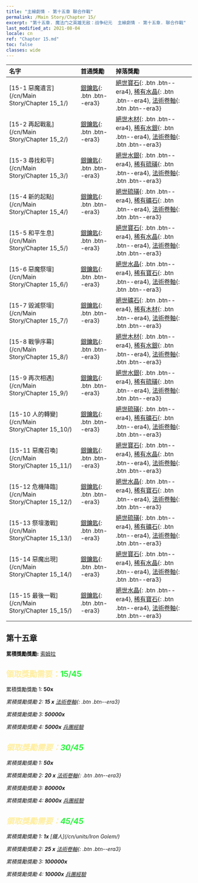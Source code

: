 ```yaml
---
title: "主線劇情 - 第十五章 聯合作戰"
permalink: /Main Story/Chapter 15/
excerpt: "第十五章. 魔法门之英雄无敌：战争纪元  主線劇情 - 第十五章. 聯合作戰"
last_modified_at: 2021-08-04
locale: cn
ref: "Chapter 15.md"
toc: false
classes: wide
---
```


  | 名字 |  首通獎勵 | 掉落獎勵 |
  |:------------|:------------|:------------| 
  | [15-1 惡魔遺言](/cn/Main Story/Chapter 15_1/) | [銀鑰匙](/cn/Items/con_693/){: .btn .btn--era3} | [絕世寶石](/cn/Items/mat_51/){: .btn .btn--era4}, [稀有水晶](/cn/Items/mat_45/){: .btn .btn--era4}, [法術卷軸](/cn/Items/con_694/){: .btn .btn--era3} |
  | [15-2 再起戰亂](/cn/Main Story/Chapter 15_2/) | [銀鑰匙](/cn/Items/con_693/){: .btn .btn--era3} | [絕世木材](/cn/Items/mat_48/){: .btn .btn--era4}, [稀有水銀](/cn/Items/mat_42/){: .btn .btn--era4}, [法術卷軸](/cn/Items/con_694/){: .btn .btn--era3} |
  | [15-3 尋找和平](/cn/Main Story/Chapter 15_3/) | [銀鑰匙](/cn/Items/con_693/){: .btn .btn--era3} | [絕世水銀](/cn/Items/mat_49/){: .btn .btn--era4}, [稀有硫磺](/cn/Items/mat_43/){: .btn .btn--era4}, [法術卷軸](/cn/Items/con_694/){: .btn .btn--era3} |
  | [15-4 新的起點](/cn/Main Story/Chapter 15_4/) | [銀鑰匙](/cn/Items/con_693/){: .btn .btn--era3} | [絕世硫磺](/cn/Items/mat_50/){: .btn .btn--era4}, [稀有礦石](/cn/Items/mat_40/){: .btn .btn--era4}, [法術卷軸](/cn/Items/con_694/){: .btn .btn--era3} |
  | [15-5 和平生息](/cn/Main Story/Chapter 15_5/) | [銀鑰匙](/cn/Items/con_693/){: .btn .btn--era3} | [絕世寶石](/cn/Items/mat_51/){: .btn .btn--era4}, [稀有水晶](/cn/Items/mat_45/){: .btn .btn--era4}, [法術卷軸](/cn/Items/con_694/){: .btn .btn--era3} |
  | [15-6 惡魔祭壇](/cn/Main Story/Chapter 15_6/) | [銀鑰匙](/cn/Items/con_693/){: .btn .btn--era3} | [絕世水晶](/cn/Items/mat_52/){: .btn .btn--era4}, [稀有寶石](/cn/Items/mat_44/){: .btn .btn--era4}, [法術卷軸](/cn/Items/con_694/){: .btn .btn--era3} |
  | [15-7 毀滅祭壇](/cn/Main Story/Chapter 15_7/) | [銀鑰匙](/cn/Items/con_693/){: .btn .btn--era3} | [絕世礦石](/cn/Items/mat_47/){: .btn .btn--era4}, [稀有木材](/cn/Items/mat_41/){: .btn .btn--era4}, [法術卷軸](/cn/Items/con_694/){: .btn .btn--era3} |
  | [15-8 戰爭序幕](/cn/Main Story/Chapter 15_8/) | [銀鑰匙](/cn/Items/con_693/){: .btn .btn--era3} | [絕世木材](/cn/Items/mat_48/){: .btn .btn--era4}, [稀有水銀](/cn/Items/mat_42/){: .btn .btn--era4}, [法術卷軸](/cn/Items/con_694/){: .btn .btn--era3} |
  | [15-9 再次相遇](/cn/Main Story/Chapter 15_9/) | [銀鑰匙](/cn/Items/con_693/){: .btn .btn--era3} | [絕世水銀](/cn/Items/mat_49/){: .btn .btn--era4}, [稀有硫磺](/cn/Items/mat_43/){: .btn .btn--era4}, [法術卷軸](/cn/Items/con_694/){: .btn .btn--era3} |
  | [15-10 人的轉變](/cn/Main Story/Chapter 15_10/) | [銀鑰匙](/cn/Items/con_693/){: .btn .btn--era3} | [絕世硫磺](/cn/Items/mat_50/){: .btn .btn--era4}, [稀有礦石](/cn/Items/mat_40/){: .btn .btn--era4}, [法術卷軸](/cn/Items/con_694/){: .btn .btn--era3} |
  | [15-11 惡魔召喚](/cn/Main Story/Chapter 15_11/) | [銀鑰匙](/cn/Items/con_693/){: .btn .btn--era3} | [絕世寶石](/cn/Items/mat_51/){: .btn .btn--era4}, [稀有水晶](/cn/Items/mat_45/){: .btn .btn--era4}, [法術卷軸](/cn/Items/con_694/){: .btn .btn--era3} |
  | [15-12 危機降臨](/cn/Main Story/Chapter 15_12/) | [銀鑰匙](/cn/Items/con_693/){: .btn .btn--era3} | [絕世水晶](/cn/Items/mat_52/){: .btn .btn--era4}, [稀有寶石](/cn/Items/mat_44/){: .btn .btn--era4}, [法術卷軸](/cn/Items/con_694/){: .btn .btn--era3} |
  | [15-13 祭壇激戰](/cn/Main Story/Chapter 15_13/) | [銀鑰匙](/cn/Items/con_693/){: .btn .btn--era3} | [絕世硫磺](/cn/Items/mat_50/){: .btn .btn--era4}, [稀有礦石](/cn/Items/mat_40/){: .btn .btn--era4}, [法術卷軸](/cn/Items/con_694/){: .btn .btn--era3} |
  | [15-14 惡魔出現](/cn/Main Story/Chapter 15_14/) | [銀鑰匙](/cn/Items/con_693/){: .btn .btn--era3} | [絕世寶石](/cn/Items/mat_51/){: .btn .btn--era4}, [稀有水晶](/cn/Items/mat_45/){: .btn .btn--era4}, [法術卷軸](/cn/Items/con_694/){: .btn .btn--era3} |
  | [15-15 最後一戰](/cn/Main Story/Chapter 15_15/) | [銀鑰匙](/cn/Items/con_693/){: .btn .btn--era3} | [絕世水晶](/cn/Items/mat_52/){: .btn .btn--era4}, [稀有寶石](/cn/Items/mat_44/){: .btn .btn--era4}, [法術卷軸](/cn/Items/con_694/){: .btn .btn--era3} |


##  第十五章

 **累積獎勵獎勵:** [索姆拉](/cn/heroes/Solmyr/)



## <span style="color: #ffeea0">   領取獎勵需要：</span><span style="color: #27f73a">15/45</span>

 累積獎勵獎勵 1:  **50x** <i class="fas fa-gem"/>

 累積獎勵獎勵 2: **15 x** [法術卷軸](/cn/Items/con_694/){: .btn .btn--era3}

 累積獎勵獎勵 3:  **50000x** <i class="fas fa-coins"/>

 累積獎勵獎勵 4:  **5000x** [兵團經驗](/cn/Items/con_902/)



## <span style="color: #ffeea0">   領取獎勵需要：</span><span style="color: #27f73a">30/45</span>

 累積獎勵獎勵 1:  **50x** <i class="fas fa-gem"/>

 累積獎勵獎勵 2: **20 x** [法術卷軸](/cn/Items/con_694/){: .btn .btn--era3}

 累積獎勵獎勵 3:  **80000x** <i class="fas fa-coins"/>

 累積獎勵獎勵 4:  **8000x** [兵團經驗](/cn/Items/con_902/)



## <span style="color: #ffeea0">   領取獎勵需要：</span><span style="color: #27f73a">45/45</span>

 累積獎勵獎勵 1:  **1x** [鐵人](/cn/units/Iron Golem/)

 累積獎勵獎勵 2: **25 x** [法術卷軸](/cn/Items/con_694/){: .btn .btn--era3}

 累積獎勵獎勵 3:  **100000x** <i class="fas fa-coins"/>

 累積獎勵獎勵 4:  **10000x** [兵團經驗](/cn/Items/con_902/)

